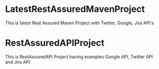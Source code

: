 
# LatestRestAssuredMavenProject
This is latest Rest Assured Maven Project with Twitter, Google, Jira API's

# RestAssuredAPIProject
This is RestAssuredAPI Project having examples Google API, Twitter API and Jira API

